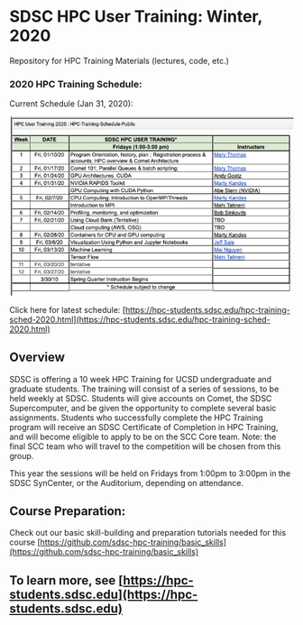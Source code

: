 # SDSC HPC User Training:  Winter, 2020
Repository for HPC Training Materials (lectures, code, etc.)

### 2020 HPC Training Schedule:
Current Schedule (Jan 31, 2020):

[<img src="./images/hpc-user-training-current-schedule.png" alt="HPC Training 2020 Schedule" width="700px" />](https://hpc-students.sdsc.edu/hpc-training-sched-2020.html)

Click here for latest schedule:
[https://hpc-students.sdsc.edu/hpc-training-sched-2020.html](https://hpc-students.sdsc.edu/hpc-training-sched-2020.html)


## Overview
SDSC is offering a 10 week HPC Training for UCSD undergraduate and graduate students. The training will consist of a series of sessions, to be held weekly at SDSC. Students will give accounts on Comet, the SDSC Supercomputer, and be given the opportunity to complete several basic assignments. Students who successfully complete the HPC Training program will receive an SDSC Certificate of Completion in HPC Training, and will become eligible to apply to be on the SCC Core team. Note: the final SCC team who will travel to the competition will be chosen from this group.

This year the sessions will be held on Fridays from 1:00pm to 3:00pm in the SDSC SynCenter, or the Auditorium, depending on attendance.


## Course Preparation:
Check out our basic skill-building and preparation tutorials needed for this course [https://github.com/sdsc-hpc-training/basic_skills](https://github.com/sdsc-hpc-training/basic_skills)



## To learn more, see [https://hpc-students.sdsc.edu](https://hpc-students.sdsc.edu)
